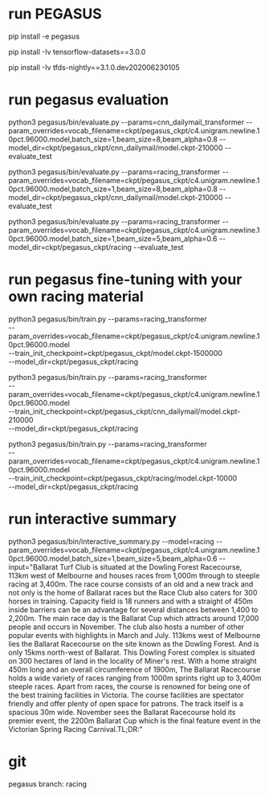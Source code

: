 # run PEGASUS 

pip install -e pegasus

pip install -Iv tensorflow-datasets==3.0.0

pip install -Iv tfds-nightly==3.1.0.dev202006230105 


# run pegasus evaluation

python3 pegasus/bin/evaluate.py --params=cnn_dailymail_transformer --param_overrides=vocab_filename=ckpt/pegasus_ckpt/c4.unigram.newline.10pct.96000.model,batch_size=1,beam_size=8,beam_alpha=0.8 --model_dir=ckpt/pegasus_ckpt/cnn_dailymail/model.ckpt-210000 --evaluate_test

python3 pegasus/bin/evaluate.py --params=racing_transformer --param_overrides=vocab_filename=ckpt/pegasus_ckpt/c4.unigram.newline.10pct.96000.model,batch_size=1,beam_size=8,beam_alpha=0.8 --model_dir=ckpt/pegasus_ckpt/cnn_dailymail/model.ckpt-210000 --evaluate_test

python3 pegasus/bin/evaluate.py --params=racing_transformer --param_overrides=vocab_filename=ckpt/pegasus_ckpt/c4.unigram.newline.10pct.96000.model,batch_size=1,beam_size=5,beam_alpha=0.6 --model_dir=ckpt/pegasus_ckpt/racing  --evaluate_test


# run pegasus fine-tuning with your own racing material

python3 pegasus/bin/train.py --params=racing_transformer \
--param_overrides=vocab_filename=ckpt/pegasus_ckpt/c4.unigram.newline.10pct.96000.model \
--train_init_checkpoint=ckpt/pegasus_ckpt/model.ckpt-1500000 \
--model_dir=ckpt/pegasus_ckpt/racing

python3 pegasus/bin/train.py --params=racing_transformer \
--param_overrides=vocab_filename=ckpt/pegasus_ckpt/c4.unigram.newline.10pct.96000.model \
--train_init_checkpoint=ckpt/pegasus_ckpt/cnn_dailymail/model.ckpt-210000 \
--model_dir=ckpt/pegasus_ckpt/racing

python3 pegasus/bin/train.py --params=racing_transformer \
--param_overrides=vocab_filename=ckpt/pegasus_ckpt/c4.unigram.newline.10pct.96000.model \
--train_init_checkpoint=ckpt/pegasus_ckpt/racing/model.ckpt-10000 \
--model_dir=ckpt/pegasus_ckpt/racing


# run interactive summary

python3 pegasus/bin/interactive_summary.py --model=racing --param_overrides=vocab_filename=ckpt/pegasus_ckpt/c4.unigram.newline.10pct.96000.model,batch_size=1,beam_size=5,beam_alpha=0.6 --input="Ballarat Turf Club is situated at the Dowling Forest Racecourse, 113km west of Melbourne and houses races from 1,000m through to steeple racing at 3,400m. The race course consists of an old and a new track and not only is the home of Ballarat races but the Race Club also caters for 300 horses in training. Capacity field is 18 runners and with a straight of 450m inside barriers can be an advantage for several distances between 1,400 to 2,200m. The main race day is the Ballarat Cup which attracts around 17,000 people and occurs in November. The club also hosts a number of other popular events with highlights in March and July. 113kms west of Melbourne lies the Ballarat Racecourse on the site known as the Dowling Forest. And is only 15kms north-west of Ballarat. This Dowling Forest complex is situated on 300 hectares of land in the locality of Miner's rest. With a home straight 450m long and an overall circumference of 1900m, The Ballarat Racecourse holds a wide variety of races ranging from 1000m sprints right up to 3,400m steeple races. Apart from races, the course is renowned for being one of the best training facilities in Victoria. The course facilities are spectator friendly and offer plenty of open space for patrons. The track itself is a spacious 30m wide. November sees the Ballarat Racecourse hold its premier event, the 2200m Ballarat Cup which is the final feature event in the Victorian Spring Racing Carnival.TL;DR:"


# git
pegasus branch: racing